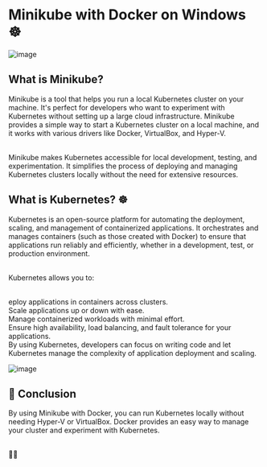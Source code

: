 <h1>Minikube with Docker on Windows ☸️</h1>
<img src="https://github.com/user-attachments/assets/d40cad59-d2e4-4bd5-ae08-ab340937db41" alt="image">


<h2>What is Minikube?</h2>
<p>Minikube is a tool that helps you run a local Kubernetes cluster on your machine. It's perfect for developers who want to experiment with Kubernetes without setting up a large cloud infrastructure. Minikube provides a simple way to start a Kubernetes cluster on a local machine, and it works with various drivers like Docker, VirtualBox, and Hyper-V.</p>

<br>Minikube makes Kubernetes accessible for local development, testing, and experimentation. It simplifies the process of deploying and managing Kubernetes clusters locally without the need for extensive resources.

<h2>What is Kubernetes? ☸️</h2>
<p>Kubernetes is an open-source platform for automating the deployment, scaling, and management of containerized applications. It orchestrates and manages containers (such as those created with Docker) to ensure that applications run reliably and efficiently, whether in a development, test, or production environment.</p>

<br>Kubernetes allows you to:

<br>eploy applications in containers across clusters.
<br>Scale applications up or down with ease.
<br>Manage containerized workloads with minimal effort.
<br>Ensure high availability, load balancing, and fault tolerance for your applications.
<br>By using Kubernetes, developers can focus on writing code and let Kubernetes manage the complexity of application deployment and scaling.

![image](https://github.com/user-attachments/assets/8f5a0b94-75ba-4d93-8095-73306bd5fe2e)


<h2>🎯 Conclusion</h2>
By using Minikube with Docker, you can run Kubernetes locally without needing Hyper-V or VirtualBox. Docker provides an easy way to manage your cluster and experiment with Kubernetes.

<br>🚀😊
